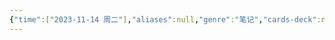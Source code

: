 ```yaml
---
{"time":["2023-11-14 周二"],"aliases":null,"genre":"笔记","cards-deck":null,"tags":null,"key":null,"dg-publish":true,"permalink":"/3 项目/考研/行列式错题/","dgPassFrontmatter":true,"noteIcon":"","created":"2023-11-14T01:30:09.130+08:00","updated":"2023-11-14T01:30:14.000+08:00"}
---
```


